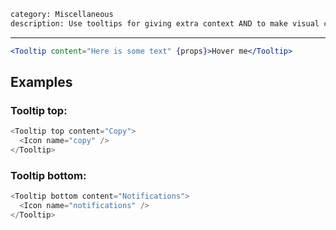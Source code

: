 ```meta
category: Miscellaneous
description: Use tooltips for giving extra context AND to make visual cues accessible
```

---

```jsx
<Tooltip content="Here is some text" {props}>Hover me</Tooltip>
```

## Examples

### Tooltip top:

```js
<Tooltip top content="Copy">
  <Icon name="copy" />
</Tooltip>
```

### Tooltip bottom:

```js
<Tooltip bottom content="Notifications">
  <Icon name="notifications" />
</Tooltip>
```

